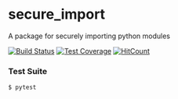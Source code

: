 # secure_import
A package for securely importing python modules

[![Build Status](https://travis-ci.com/rsimari/secure_import.svg?branch=master)](https://travis-ci.org/rsimari/secure_import)
[![Test Coverage](https://codecov.io/gh/codecov/secure_import/branch/master/graph/badge.svg)](https://codecov.io/gh/codecov/secure_import)
[![HitCount](http://hits.dwyl.com/rsimari/secure_import.svg)](http://hits.dwyl.com/rsimari/secure_import)

### Test Suite
`$ pytest`

